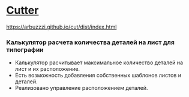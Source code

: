 # [Cutter](https://arbuzzzi.github.io/cut/dist/index.html "Просмотр")
https://arbuzzzi.github.io/cut/dist/index.html
### Калькулятор расчета количества деталей на лист для типографии


- Калькулятор расчитывает максимальное количество деталей на лист и их расположение.
- Есть возможность добавления собственных шаблонов листов и деталей.
- Реализовано управление расположением деталей.
